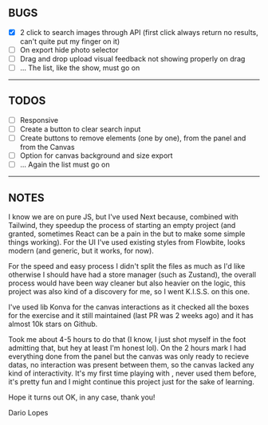 ## BUGS ##

- [x] 2 click to search images through API (first click always return no results, can't quite put my finger on it)
- [ ] On export hide photo selector
- [ ] Drag and drop upload visual feedback not showing properly on drag
- [ ] ... The list, like the show, must go on

----

## TODOS ##

- [ ] Responsive
- [ ] Create a button to clear search input
- [ ] Create buttons to remove elements (one by one), from the panel and from the Canvas
- [ ] Option for canvas background and size export
- [ ] ... Again the list must go on

----

## NOTES ##

I know we are on pure JS, but I've used Next because, combined with Tailwind, they speedup the process of starting an empty project (and granted, sometimes React can be a pain in the but to make some simple things working). For the UI I've used existing styles from Flowbite, looks modern (and generic, but it works, for now).

For the speed and easy process I didn't split the files as much as I'd like otherwise I should have had a store manager (such as Zustand), the overall process would have been way cleaner but also heavier on the logic, this project was also kind of a discovery for me, so I went K.I.S.S. on this one.

I've used lib Konva for the canvas interactions as it checked all the boxes for the exercise and it still maintained (last PR was 2 weeks ago) and it has almost 10k stars on Github.

Took me about 4-5 hours to do that (I know, I just shot myself in the foot admitting that, but hey at least I'm honest lol). On the 2 hours mark I had everything done from the panel but the canvas was only ready to recieve datas, no interaction was present between them, so the canvas lacked any kind of interactivity. It's my first time playing with <canvas>, never used them before, it's pretty fun and I might continue this project just for the sake of learning.

Hope it turns out OK, in any case, thank you!

Dario Lopes
